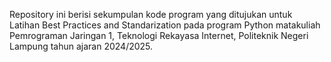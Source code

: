 Repository ini berisi sekumpulan kode program yang ditujukan untuk Latihan Best Practices and Standarization pada program Python matakuliah Pemrograman Jaringan 1, Teknologi Rekayasa Internet, Politeknik Negeri Lampung tahun ajaran 2024/2025.
